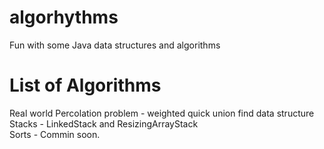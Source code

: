 # algorhythms
Fun with some Java data structures and algorithms

# List of Algorithms
Real world Percolation problem - weighted quick union find data structure<br/>
Stacks - LinkedStack and ResizingArrayStack<br/>
Sorts - Commin soon.
